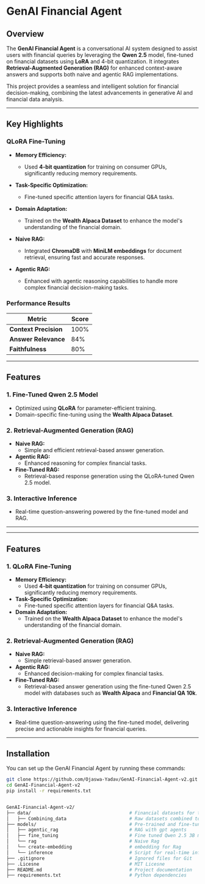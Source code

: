 # **GenAI Financial Agent**

## **Overview**

The **GenAI Financial Agent** is a conversational AI system designed to assist users with financial queries by leveraging the **Qwen 2.5** model, fine-tuned on financial datasets using **LoRA** and 4-bit quantization. It integrates **Retrieval-Augmented Generation (RAG)** for enhanced context-aware answers and supports both naive and agentic RAG implementations.

This project provides a seamless and intelligent solution for financial decision-making, combining the latest advancements in generative AI and financial data analysis.


---

## **Key Highlights**

### **QLoRA Fine-Tuning**
- **Memory Efficiency:**
  - Used **4-bit quantization** for training on consumer GPUs, significantly reducing memory requirements.
- **Task-Specific Optimization:**
  - Fine-tuned specific attention layers for financial Q&A tasks.
- **Domain Adaptation:**
  - Trained on the **Wealth Alpaca Dataset** to enhance the model's understanding of the financial domain.


- **Naive RAG:**
  - Integrated **ChromaDB** with **MiniLM embeddings** for document retrieval, ensuring fast and accurate responses.
- **Agentic RAG:**
  - Enhanced with agentic reasoning capabilities to handle more complex financial decision-making tasks.

### **Performance Results**
| Metric               | Score |
|-----------------------|-------|
| **Context Precision** | 100%  |
| **Answer Relevance**  | 84%   |
| **Faithfulness**      | 80%   |

---

## **Features**

### **1. Fine-Tuned Qwen 2.5 Model**
- Optimized using **QLoRA** for parameter-efficient training.
- Domain-specific fine-tuning using the **Wealth Alpaca Dataset**.

### **2. Retrieval-Augmented Generation (RAG)**
- **Naive RAG:**
  - Simple and efficient retrieval-based answer generation.
- **Agentic RAG:**
  - Enhanced reasoning for complex financial tasks.
- **Fine-Tuned RAG:**
  - Retrieval-based response generation using the QLoRA-tuned Qwen 2.5 model.

### **3. Interactive Inference**
- Real-time question-answering powered by the fine-tuned model and RAG.

---

---

## **Features**

### **1. QLoRA Fine-Tuning**
- **Memory Efficiency:**
  - Used **4-bit quantization** for training on consumer GPUs, significantly reducing memory requirements.
- **Task-Specific Optimization:**
  - Fine-tuned specific attention layers for financial Q&A tasks.
- **Domain Adaptation:**
  - Trained on the **Wealth Alpaca Dataset** to enhance the model's understanding of the financial domain.

### **2. Retrieval-Augmented Generation (RAG)**
- **Naive RAG:** 
  - Simple retrieval-based answer generation.
- **Agentic RAG:** 
  - Enhanced decision-making for complex financial tasks.
- **Fine-Tuned RAG:** 
  - Retrieval-based answer generation using the fine-tuned Qwen 2.5 model with databases such as **Wealth Alpaca** and **Financial QA 10k**.

### **3. Interactive Inference**
- Real-time question-answering using the fine-tuned model, delivering precise and actionable insights for financial queries.

---

## **Installation**

You can set up the GenAI Financial Agent by running these commands:

```bash
git clone https://github.com/Ojaswa-Yadav/GenAI-Financial-Agent-v2.git
cd GenAI-Financial-Agent-v2
pip install -r requirements.txt
```

```bash

GenAI-Financial-Agent-v2/
├── data/                                    # Financial datasets for training and inference
│   ├── Combining_data                       # Raw datasets combined together
├── models/                                  # Pre-trained and fine-tuned models
│   ├── agentic_rag                          # RAG with gpt agents
│   ├── fine_tuning                          # Fine tuned Qwen 2.5 3B model 
│   └── rag                                  # Naive Rag
│   └── create-embedding                     # embedding for Rag
│   └── inference                            # Script for real-time inference
├── .gitignore                               # Ignored files for Git
├── .Licesne                                 # MIT Licesne
├── README.md                                # Project documentation
├── requirements.txt                         # Python dependencies
